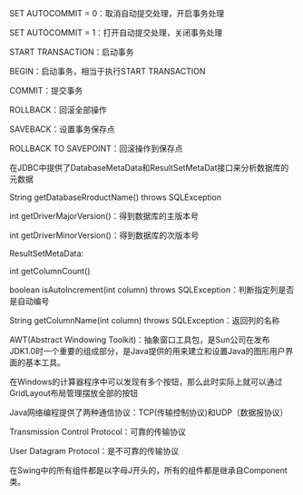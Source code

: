 SET AUTOCOMMIT = 0：取消自动提交处理，开启事务处理

SET AUTOCOMMIT = 1：打开自动提交处理，关闭事务处理

START TRANSACTION：启动事务

BEGIN：启动事务，相当于执行START TRANSACTION

COMMIT：提交事务

ROLLBACK：回滚全部操作

SAVEBACK：设置事务保存点

ROLLBACK TO SAVEPOINT：回滚操作到保存点

在JDBC中提供了DatabaseMetaData和ResultSetMetaDat接口来分析数据库的元数据

String getDatabaseRroductName\(\) throws SQLException

int getDriverMajorVersion\(\)：得到数据库的主版本号

int getDriverMinorVersion\(\)：得到数据库的次版本号

ResultSetMetaData:

int getColumnCount\(\)

boolean isAutoIncrement\(int column\) throws SQLException：判断指定列是否是自动编号

String getColumnName\(int column\) throws SQLException：返回列的名称

AWT\(Abstract Windowing Toolkit\)：抽象窗口工具包，是Sun公司在发布JDK1.0时一个重要的组成部分，是Java提供的用来建立和设置Java的图形用户界面的基本工具。

在Windows的计算器程序中可以发现有多个按钮，那么此时实际上就可以通过GridLayout布局管理摆放全部的按钮

Java网络编程提供了两种通信协议：TCP\(传输控制协议\)和UDP（数据报协议）

Transmission Control Protocol：可靠的传输协议

User Datagram Protocol：是不可靠的传输协议



在Swing中的所有组件都是以字母J开头的，所有的组件都是继承自Component类。



